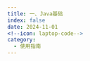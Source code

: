 ```yaml
---
title: 一、Java基础
index: false
date: 2024-11-01
<!--icon: laptop-code-->
category:
  - 使用指南
---
```


<Catalog />
